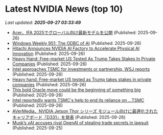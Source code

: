 # Latest NVIDIA News (top 10)
_Last updated: **2025-09-27 03:33:49**_

- [Acer、IFA 2025でグローバル向け最新モデルを公開](https://prtimes.jp/main/html/rd/p/000001034.000000640.html) (Published: 2025-09-26)
- [Windows Weekly 951: The ODBC of AI](https://www.thurrott.com/podcasts/windows-weekly/327336/windows-weekly-951-the-odbc-of-ai) (Published: 2025-09-26)
- [Hitachi Announces NVIDIA AI Factory to Accelerate Physical AI Innovation](https://financialpost.com/pmn/business-wire-news-releases-pmn/hitachi-announces-nvidia-ai-factory-to-accelerate-physical-ai-innovation) (Published: 2025-09-26)
- [Heavy Hand: Free-market US Tested As Trump Takes Stakes In Private Companies](https://www.ibtimes.com/heavy-hand-free-market-us-tested-trump-takes-stakes-private-companies-3784508) (Published: 2025-09-26)
- [Intel approaches TSMC for investments or partnership, WSJ reports](https://economictimes.indiatimes.com/tech/technology/intel-approaches-tsmc-for-investments-or-partnership-wsj-reports/articleshow/124140675.cms) (Published: 2025-09-26)
- [Heavy hand: Free-market US tested as Trump takes stakes in private companies](https://www.digitaljournal.com/world/heavy-hand-free-market-us-tested-as-trump-takes-stakes-in-private-companies/article) (Published: 2025-09-26)
- [This bold Oracle move could be the beginning of something big](https://www.thestreet.com/technology/this-bold-oracle-move-could-be-the-beginning-of-something-big-) (Published: 2025-09-26)
- [Intel reportedly wants TSMC's help to end its reliance on ...TSMC](https://www.theregister.com/2025/09/26/intel_tsmc_invest/) (Published: 2025-09-26)
- [AVerMedia、NVIDIA Jetson Thor シリーズ モジュール向けに最適化されたキャリアボード『D331』を発表](https://prtimes.jp/main/html/rd/p/000000012.000016617.html) (Published: 2025-09-26)
- [Musk’s xAI accuses rival OpenAI of stealing trade secrets in lawsuit](https://www.washingtonpost.com/technology/2025/09/25/musk-xai-openai-lawsuit-trade-secrets/) (Published: 2025-09-25)

